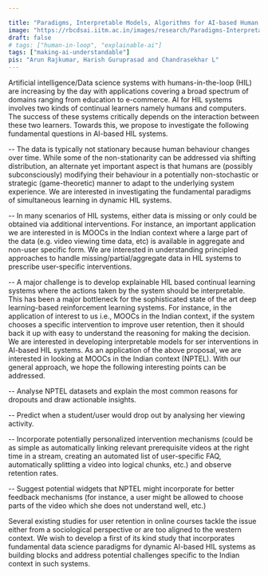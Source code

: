 ```yaml
---

title: "Paradigms, Interpretable Models, Algorithms for AI-based Human in the Loop Learning"
image: "https://rbcdsai.iitm.ac.in/images/research/Paradigms-Interpretable-Models-and-Algorithms-for-AI-based-Human-in-the-Loop-Learning.jpg"
draft: false
# tags: ["human-in-loop", "explainable-ai"]
tags: ["making-ai-understandable"]
pis: "Arun Rajkumar, Harish Guruprasad and Chandrasekhar L"
---
```


Artificial intelligence/Data science systems with humans-in-the-loop (HIL) are increasing by the day with applications covering a broad spectrum of domains ranging from education to e-commerce. AI for HIL systems involves two kinds of continual learners namely humans and computers. The success of these systems critically depends on the interaction between these two learners. Towards this, we propose to investigate the following fundamental questions in AI-based HIL systems.

-- The data is typically not stationary because human behaviour changes over time. While some of the non-stationarity can be addressed via shifting distribution, an alternate yet important aspect is that humans are (possibly subconsciously) modifying their behaviour in a potentially non-stochastic or strategic (game-theoretic) manner to adapt to the underlying system experience. We are interested in investigating the fundamental paradigms of simultaneous learning in dynamic HIL systems.

-- In many scenarios of HIL systems, either data is missing or only could be obtained via additional interventions. For instance, an important application we are interested in is MOOCs in the Indian context where a large part of the data (e.g. video viewing time data, etc) is available in aggregate and non-user specific form. We are interested in understanding principled approaches to handle missing/partial/aggregate data in HIL systems to prescribe user-specific interventions.

-- A major challenge is to develop explainable HIL based continual learning systems where the actions taken by the system should be interpretable. This has been a major bottleneck for the sophisticated state of the art deep learning-based reinforcement learning systems. For instance, in the application of interest to us i.e., MOOCs in the Indian context, if the system chooses a specific intervention to improve user retention, then it should back it up with easy to understand the reasoning for making the decision. We are interested in developing interpretable models for ser interventions in AI-based HIL systems. As an application of the above proposal, we are interested in looking at MOOCs in the Indian context (NPTEL). With our general approach, we hope the following interesting points can be addressed.

-- Analyse NPTEL datasets and explain the most common reasons for dropouts and draw actionable insights.

-- Predict when a student/user would drop out by analysing her viewing activity.

-- Incorporate potentially personalized intervention mechanisms (could be as simple as automatically linking relevant prerequisite videos at the right time in a stream, creating an automated list of user-specific FAQ, automatically splitting a video into logical chunks, etc.) and observe retention rates.

-- Suggest potential widgets that NPTEL might incorporate for better feedback mechanisms (for instance, a user might be allowed to choose parts of the video which she does not understand well, etc.)

Several existing studies for user retention in online courses tackle the issue either from a sociological perspective or are too aligned to the western context. We wish to develop a first of its kind study that incorporates fundamental data science paradigms for dynamic AI-based HIL systems as building blocks and address potential challenges specific to the Indian context in such systems.